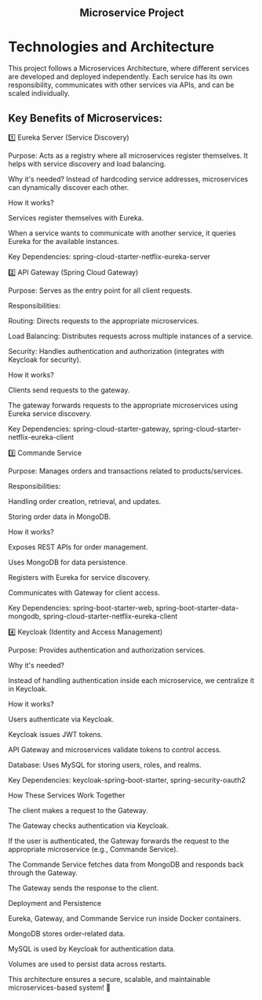 <h2 align="center">
 Microservice Project
 </h2> 

# Technologies and Architecture

This project follows a Microservices Architecture, where different services are developed and deployed independently. Each service has its own responsibility, communicates with other services via APIs, and can be scaled individually.

## Key Benefits of Microservices:

1️⃣ Eureka Server (Service Discovery)

Purpose: Acts as a registry where all microservices register themselves. It helps with service discovery and load balancing.

Why it's needed? Instead of hardcoding service addresses, microservices can dynamically discover each other.

How it works?

Services register themselves with Eureka.

When a service wants to communicate with another service, it queries Eureka for the available instances.

Key Dependencies: spring-cloud-starter-netflix-eureka-server

2️⃣ API Gateway (Spring Cloud Gateway)

Purpose: Serves as the entry point for all client requests.

Responsibilities:

Routing: Directs requests to the appropriate microservices.

Load Balancing: Distributes requests across multiple instances of a service.

Security: Handles authentication and authorization (integrates with Keycloak for security).

How it works?

Clients send requests to the gateway.

The gateway forwards requests to the appropriate microservices using Eureka service discovery.

Key Dependencies: spring-cloud-starter-gateway, spring-cloud-starter-netflix-eureka-client

3️⃣ Commande Service

Purpose: Manages orders and transactions related to products/services.

Responsibilities:

Handling order creation, retrieval, and updates.

Storing order data in MongoDB.

How it works?

Exposes REST APIs for order management.

Uses MongoDB for data persistence.

Registers with Eureka for service discovery.

Communicates with Gateway for client access.

Key Dependencies: spring-boot-starter-web, spring-boot-starter-data-mongodb, spring-cloud-starter-netflix-eureka-client

4️⃣ Keycloak (Identity and Access Management)

Purpose: Provides authentication and authorization services.

Why it's needed?

Instead of handling authentication inside each microservice, we centralize it in Keycloak.

How it works?

Users authenticate via Keycloak.

Keycloak issues JWT tokens.

API Gateway and microservices validate tokens to control access.

Database: Uses MySQL for storing users, roles, and realms.

Key Dependencies: keycloak-spring-boot-starter, spring-security-oauth2

How These Services Work Together

The client makes a request to the Gateway.

The Gateway checks authentication via Keycloak.

If the user is authenticated, the Gateway forwards the request to the appropriate microservice (e.g., Commande Service).

The Commande Service fetches data from MongoDB and responds back through the Gateway.

The Gateway sends the response to the client.

Deployment and Persistence

Eureka, Gateway, and Commande Service run inside Docker containers.

MongoDB stores order-related data.

MySQL is used by Keycloak for authentication data.

Volumes are used to persist data across restarts.

This architecture ensures a secure, scalable, and maintainable microservices-based system! 🚀

